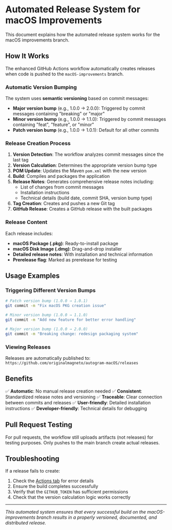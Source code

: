 # Automated Release System for macOS Improvements

This document explains how the automated release system works for the macOS improvements branch.

## How It Works

The enhanced GitHub Actions workflow automatically creates releases when code is pushed to the `macOS-improvements` branch.

### Automatic Version Bumping

The system uses **semantic versioning** based on commit messages:

- **Major version bump** (e.g., 1.0.0 → 2.0.0): Triggered by commit messages containing "breaking" or "major"
- **Minor version bump** (e.g., 1.0.0 → 1.1.0): Triggered by commit messages containing "feat", "feature", or "minor"
- **Patch version bump** (e.g., 1.0.0 → 1.0.1): Default for all other commits

### Release Creation Process

1. **Version Detection**: The workflow analyzes commit messages since the last tag
2. **Version Calculation**: Determines the appropriate version bump type
3. **POM Update**: Updates the Maven `pom.xml` with the new version
4. **Build**: Compiles and packages the application
5. **Release Notes**: Generates comprehensive release notes including:
   - List of changes from commit messages
   - Installation instructions
   - Technical details (build date, commit SHA, version bump type)
6. **Tag Creation**: Creates and pushes a new Git tag
7. **GitHub Release**: Creates a GitHub release with the built packages

### Release Content

Each release includes:
- **macOS Package (.pkg)**: Ready-to-install package
- **macOS Disk Image (.dmg)**: Drag-and-drop installer
- **Detailed release notes**: With installation and technical information
- **Prerelease flag**: Marked as prerelease for testing

## Usage Examples

### Triggering Different Version Bumps

```bash
# Patch version bump (1.0.0 → 1.0.1)
git commit -m "Fix macOS PKG creation issue"

# Minor version bump (1.0.0 → 1.1.0)
git commit -m "Add new feature for better error handling"

# Major version bump (1.0.0 → 2.0.0)
git commit -m "Breaking change: redesign packaging system"
```

### Viewing Releases

Releases are automatically published to:
`https://github.com/originalmagneto/autogram-macOS/releases`

## Benefits

✅ **Automatic**: No manual release creation needed
✅ **Consistent**: Standardized release notes and versioning
✅ **Traceable**: Clear connection between commits and releases
✅ **User-friendly**: Detailed installation instructions
✅ **Developer-friendly**: Technical details for debugging

## Pull Request Testing

For pull requests, the workflow still uploads artifacts (not releases) for testing purposes. Only pushes to the main branch create actual releases.

## Troubleshooting

If a release fails to create:
1. Check the [Actions tab](https://github.com/originalmagneto/autogram-macOS/actions) for error details
2. Ensure the build completes successfully
3. Verify that the `GITHUB_TOKEN` has sufficient permissions
4. Check that the version calculation logic works correctly

---

*This automated system ensures that every successful build on the macOS-improvements branch results in a properly versioned, documented, and distributed release.*